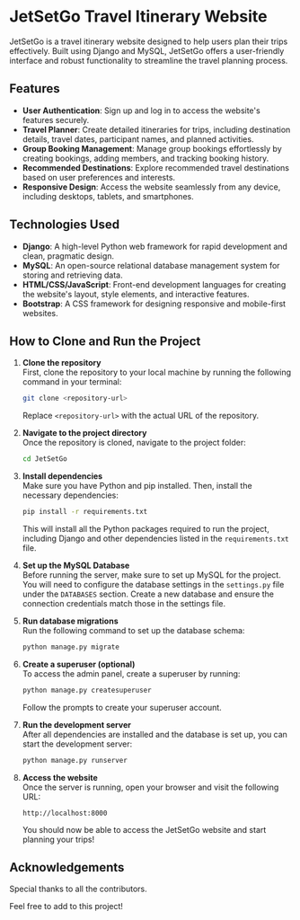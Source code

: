 # JetSetGo Travel Itinerary Website

JetSetGo is a travel itinerary website designed to help users plan their trips effectively. Built using Django and MySQL, JetSetGo offers a user-friendly interface and robust functionality to streamline the travel planning process.

## Features

- **User Authentication**: Sign up and log in to access the website's features securely.
- **Travel Planner**: Create detailed itineraries for trips, including destination details, travel dates, participant names, and planned activities.
- **Group Booking Management**: Manage group bookings effortlessly by creating bookings, adding members, and tracking booking history.
- **Recommended Destinations**: Explore recommended travel destinations based on user preferences and interests.
- **Responsive Design**: Access the website seamlessly from any device, including desktops, tablets, and smartphones.

## Technologies Used

- **Django**: A high-level Python web framework for rapid development and clean, pragmatic design.
- **MySQL**: An open-source relational database management system for storing and retrieving data.
- **HTML/CSS/JavaScript**: Front-end development languages for creating the website's layout, style elements, and interactive features.
- **Bootstrap**: A CSS framework for designing responsive and mobile-first websites.

## How to Clone and Run the Project

1. **Clone the repository**  
   First, clone the repository to your local machine by running the following command in your terminal:
   ```bash
   git clone <repository-url>
   ```
   Replace `<repository-url>` with the actual URL of the repository.

2. **Navigate to the project directory**  
   Once the repository is cloned, navigate to the project folder:
   ```bash
   cd JetSetGo
   ```

3. **Install dependencies**  
   Make sure you have Python and pip installed. Then, install the necessary dependencies:
   ```bash
   pip install -r requirements.txt
   ```
   This will install all the Python packages required to run the project, including Django and other dependencies listed in the `requirements.txt` file.

4. **Set up the MySQL Database**  
   Before running the server, make sure to set up MySQL for the project. You will need to configure the database settings in the `settings.py` file under the `DATABASES` section. Create a new database and ensure the connection credentials match those in the settings file.

5. **Run database migrations**  
   Run the following command to set up the database schema:
   ```bash
   python manage.py migrate
   ```

6. **Create a superuser (optional)**  
   To access the admin panel, create a superuser by running:
   ```bash
   python manage.py createsuperuser
   ```
   Follow the prompts to create your superuser account.

7. **Run the development server**  
   After all dependencies are installed and the database is set up, you can start the development server:
   ```bash
   python manage.py runserver
   ```

8. **Access the website**  
   Once the server is running, open your browser and visit the following URL:
   ```
   http://localhost:8000
   ```
   You should now be able to access the JetSetGo website and start planning your trips!


## Acknowledgements

Special thanks to all the contributors.

Feel free to add to this project!
